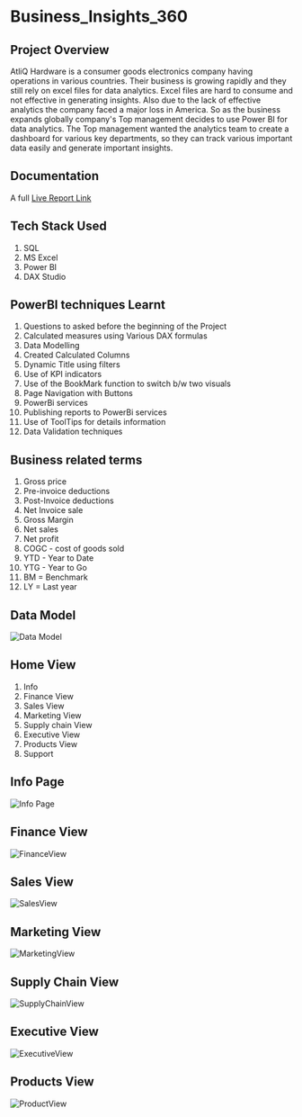 # Business_Insights_360


## Project Overview
AtliQ Hardware  is a consumer goods electronics company having operations
 in various countries. Their business is growing rapidly and they still rely on excel files for data analytics.
 Excel files are hard to consume and not effective in generating insights.
 Also due to the lack of effective analytics the company faced a major loss in America.
So as the business expands globally company's Top management decides to use Power BI for data analytics.
The  Top management wanted the analytics team to create a dashboard for various key departments, so they can 
track various important data easily and generate important insights.

## Documentation

 A full  [  Live Report Link](https://www.novypro.com/project/powerbi-25)

## Tech Stack Used 
1. SQL
2. MS Excel
3. Power BI
4. DAX Studio


## PowerBI techniques Learnt
1. Questions to asked before the beginning of the Project
2. Calculated measures using Various DAX formulas  
3. Data Modelling
4. Created Calculated Columns 
5. Dynamic Title using filters
6. Use of KPI indicators
7. Use of the BookMark function to switch b/w two visuals
8. Page Navigation with Buttons 
9. PowerBi services
10. Publishing reports to PowerBi services
11. Use of ToolTips for details information
12. Data Validation techniques


## Business related terms
1. Gross price
2. Pre-invoice deductions
3. Post-Invoice deductions
4. Net Invoice sale
5. Gross Margin
6. Net sales
7. Net profit
8. COGC - cost of goods sold
9. YTD - Year to Date
10. YTG - Year to Go
11. BM =  Benchmark
12. LY = Last year

## Data Model

![Data Model](https://user-images.githubusercontent.com/95517887/219947934-f91888aa-5803-4832-ade1-b1232c7e207b.png)


## Home View
1. Info
2. Finance View
3. Sales View
4. Marketing View
5. Supply chain View
6. Executive View
7. Products View
8. Support


## Info Page

![Info Page](https://user-images.githubusercontent.com/95517887/219948317-4b216c15-ed30-4fae-9a87-9da020fa2ff2.png)


## Finance View

![FinanceView](https://user-images.githubusercontent.com/95517887/219948361-2c7d9839-7a93-47c0-991d-1a90122a8e64.png)


## Sales View

![SalesView](https://user-images.githubusercontent.com/95517887/219948424-8dc198f0-c126-451a-9305-5507a922a711.png)


## Marketing View

![MarketingView](https://user-images.githubusercontent.com/95517887/219948442-730c369f-2c95-4412-ad09-956292e00498.png)


## Supply Chain View

![SupplyChainView](https://user-images.githubusercontent.com/95517887/219948466-6eb65c15-92ca-4109-8ccb-71cc2e83f491.png)


## Executive View

![ExecutiveView](https://user-images.githubusercontent.com/95517887/219948556-34c6d9bc-6905-435a-9dd0-628e21ec14c3.png)


## Products View

![ProductView](https://user-images.githubusercontent.com/95517887/219948584-4f10a9c7-af16-4f33-800d-dfdc5cfb9a51.png)




